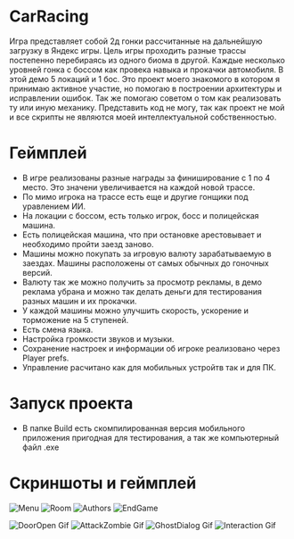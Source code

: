 # CarRacing
Игра представляет собой 2д гонки рассчитанные на дальнейшую загрузку в Яндекс игры. Цель игры проходить разные трассы постепенно перебираясь из одного биома в другой. Каждые несколько уровней гонка с боссом как провека навыка и прокачки автомобиля. В этой демо 5 локаций и 1 бос.
Это проект моего знакомого в котором я принимаю активное участие, но помогаю в построении архитектуры и исправлении ошибок. Так же помогаю советом о том как реализовать ту или иную механику. Представить код не могу, так как проект не мой и все скрипты не являются моей интеллектуальной собственностью.

# Геймплей
- В игре реализованы разные награды за финиширование с 1 по 4 место. Это значени увеличивается на каждой новой трассе.
- По мимо игрока на трассе есть еще и другие гонщики под уравлением ИИ.
- На локации с боссом, есть только игрок, босс и полицейская машина.
- Есть полицейская машина, что при остановке арестовывает и необходимо пройти заезд заново.
- Машины можно покупать за игровую валюту зарабатываемую в заездах. Машины расположены от самых обычных до гоночных версий.
- Валюту так же можно получить за просмотр рекламы, в демо реклама убрана и можно так делать деньги для тестирования разных машин и их прокачки.
- У каждой машины можно улучшить скорость, ускорение и торможение на 5 ступеней.
- Есть смена языка.
- Настройка громкости звуков и музыки.
- Сохранение настроек и информации об игроке реализовано через Player prefs.
- Управление расчитано как для мобильных устройтв так и для ПК. 

# Запуск проекта
- В папке Build есть скомпилированная версия мобильного приложения пригодная для тестирования, а так же компьютерный файл .exe

# Скриншоты и геймплей
![Menu](Screenshots/Menu.jpg) 
![Room](Screenshots/Room.jpg) 
![Authors](Screenshots/Authors.jpg)
![EndGame](Screenshots/EndGame.jpg) 

![DoorOpen Gif](Screenshots/DoorOpen.gif) 
![AttackZombie Gif](Screenshots/AttackZombie.gif)
![GhostDialog Gif](Screenshots/GhostDialog.gif)
![Interaction Gif](Screenshots/Interaction.gif)
